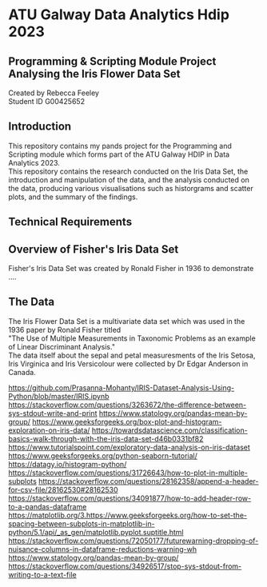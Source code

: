 # ATU Galway Data Analytics Hdip 2023  
## Programming & Scripting Module Project Analysing the Iris Flower Data Set  
Created by Rebecca Feeley   
Student ID G00425652  

## Introduction
This repository contains my pands project for the Programming and Scripting module which forms part of the ATU Galway HDIP in Data Analytics 2023.   
This repository contains the research conducted on the Iris Data Set, the introduction and manipulation of the data, and the analysis conducted on the data, producing various visualisations such as historgrams and scatter plots, and the summary of the findings.  

## Technical Requirements

## Overview of Fisher's Iris Data Set
Fisher's Iris Data Set was created by Ronald Fisher in 1936 to demonstrate ....

## The Data
The Iris Flower Data Set is a multivariate data set which was used in the 1936 paper by Ronald Fisher titled  
"The Use of Multiple Measurements in Taxonomic Problems as an example of Linear Discriminant Analysis."  
The data itself about the sepal and petal measuresments of the Iris Setosa, Iris Virginica and Iris Versicolour were collected by Dr Edgar Anderson in Canada.  



https://github.com/Prasanna-Mohanty/IRIS-Dataset-Analysis-Using-Python/blob/master/IRIS.ipynb
https://stackoverflow.com/questions/3263672/the-difference-between-sys-stdout-write-and-print
https://www.statology.org/pandas-mean-by-group/
https://www.geeksforgeeks.org/box-plot-and-histogram-exploration-on-iris-data/
https://towardsdatascience.com/classification-basics-walk-through-with-the-iris-data-set-d46b0331bf82
https://www.tutorialspoint.com/exploratory-data-analysis-on-iris-dataset
https://www.geeksforgeeks.org/python-seaborn-tutorial/
https://datagy.io/histogram-python/
https://stackoverflow.com/questions/31726643/how-to-plot-in-multiple-subplots
https://stackoverflow.com/questions/28162358/append-a-header-for-csv-file/28162530#28162530
https://stackoverflow.com/questions/34091877/how-to-add-header-row-to-a-pandas-dataframe
https://matplotlib.org/3.https://www.geeksforgeeks.org/how-to-set-the-spacing-between-subplots-in-matplotlib-in-python/5.1/api/_as_gen/matplotlib.pyplot.suptitle.html
https://stackoverflow.com/questions/72050177/futurewarning-dropping-of-nuisance-columns-in-dataframe-reductions-warning-wh
https://www.statology.org/pandas-mean-by-group/
https://stackoverflow.com/questions/34926517/stop-sys-stdout-from-writing-to-a-text-file